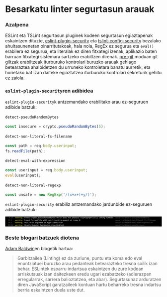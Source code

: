# Besarkatu linter segurtasun arauak

### Azalpena

ESLint eta TSLint segurtasun pluginek kodeen segurtasun egiaztapenak eskaintzen dituzte, [eslint-plugin-security](https://github.com/nodesecurity/eslint-plugin-security) eta [tslint-config-security](https://www.npmjs.com/package/tslint-config-security) bezalako ahultasunenetan oinarritutakoak, hala nola, RegEx ez segurua eta `eval()` erabilera ez segurua, eta literalak ez diren fitxategi izenak, aplikazio baten barruan fitxategi sistemara sartzeko erabiltzen direnak. [pre-git](https://github.com/bahmutov/pre-git) moduan git giltzak erabiltzeak iturburuko kontrolari buruzko arauak gehiago betearaztea ahalbidetzen du urruneko kontroletara banatu aurretik, eta horietako bat izan daiteke egiaztatzea iturburuko kontrolari sekreturik gehitu ez zaiola.

### `eslint-plugin-security`ren adibidea

`eslint-plugin-security`k antzemandako erabilitako arau ez-seguruen adibide batzuk:

`detect-pseudoRandomBytes`

```javascript
const insecure = crypto.pseudoRandomBytes(5);
```

`detect-non-literal-fs-filename`

```javascript
const path = req.body.userinput;
fs.readFile(path);
```

`detect-eval-with-expression`

```javascript
const userinput = req.body.userinput;
eval(userinput);
```

`detect-non-literal-regexp`

```javascript
const unsafe = new RegExp('/(x+x+)+y/)');
```
`eslint-plugin-security` erabiliz antzemandako jardunbide ez-seguruen adibide batzuk:

![nsp check adibidea](/assets/images/eslint-plugin-security.png)

### Beste blogari batzuek diotena

[Adam Baldwin](https://www.safaribooksonline.com/blog/2014/03/28/using-eslint-plugins-node-js-app-security/)en blogetik hartua:
> Garbitzailea (Linting) ez da zuriune, puntu eta koma edo eval enuntziatuei buruzko arau pedanteak betearazteko tresna soilik izan behar. ESLintek esparru indartsua eskaintzen du zure kodean arriskutsuak izan daitezkeen eredu ugari ezabatzeko (adierazpen erregularrak, sarrera balioztatzea, eta abar). Segurtasunaz arduratzen diren JavaScript garatzaileek kontuan hartu beharreko tresna indartsu berria eskaintzen duela uste dut.
